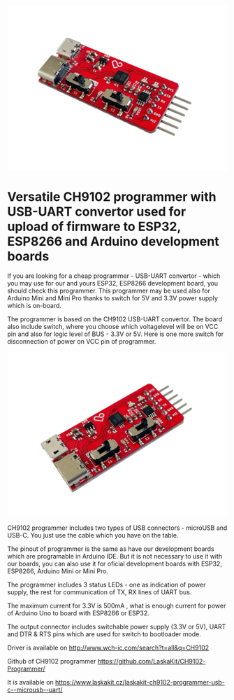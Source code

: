 ![LaskaKit CH9102 Programmer](https://github.com/LaskaKit/CH9102-Programmer/raw/main/img/3.jpg)

# Versatile CH9102 programmer with USB-UART convertor used for upload of firmware to ESP32, ESP8266 and Arduino development boards

If you are looking for a cheap programmer - USB-UART convertor - which you may use for our and yours ESP32, ESP8266 development board, you should check this programmer. 
This programmer may be used also for Arduino Mini and Mini Pro thanks to switch for 5V and 3.3V power supply which is on-board.

The programmer is based on the CH9102 USB-UART convertor. The board also include switch, where you choose which voltagelevel will be on VCC pin and also for logic level of BUS - 3.3V or 5V. Here is one more switch for disconnection of power on VCC pin of programmer.

![LaskaKit CH9102 Programmer](https://github.com/LaskaKit/CH9102-Programmer/raw/main/img/4.jpg)

CH9102 programmer includes two types of USB connectors - microUSB and USB-C. You just use the cable which you have on the table. 

The pinout of programmer is the same as have our development boards which are programable in Arduino IDE. But it is not necessary to use it with our boards, you can also use it for oficial development boards with ESP32, ESP8266, Arduino Mini or Mini Pro. 

The programmer includes 3 status LEDs - one as indication of power supply, the rest for communication of TX, RX lines of UART bus.

The maximum current for 3.3V is 500mA , what is enough current for power of Arduino Uno to board with ESP8266 or ESP32. 

The output connector includes switchable power supply (3.3V or 5V), UART and DTR & RTS pins which are used for switch to bootloader mode.

Driver is available on http://www.wch-ic.com/search?t=all&q=CH9102

Github of CH9102 programmer https://github.com/LaskaKit/CH9102-Programmer/

It is available on https://www.laskakit.cz/laskakit-ch9102-programmer-usb-c--microusb--uart/
